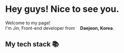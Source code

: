 <h1> Hey guys! Nice to see you. </h1>


<p>Welcome to my page! </br> I'm Jin, Front-end developer from <img src="https://cdn-icons.flaticon.com/png/512/5111/premium/5111586.png?token=exp=1651045450~hmac=7867757343f518eb13d2f99b3928965a" width="13" /><b>Daejeon, Korea</b>.</p>
<h2> My tech stack 📚 </h2>


<!--
**jinnkimm7/jinnkimm7** is a ✨ _special_ ✨ repository because its `README.md` (this file) appears on your GitHub profile.

Here are some ideas to get you started:

- 🔭 I’m currently working on ...
- 🌱 I’m currently learning ...
-->
